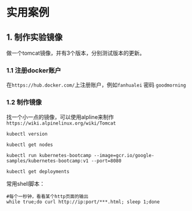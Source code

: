 # 实用案例



## 1. 制作实验镜像

做一个tomcat镜像，并有3个版本，分别测试版本的更新。



### 1.1 注册docker账户

在`https://hub.docker.com/`上注册账户，例如`fanhualei`      密码 `goodmorning`



### 1.2 制作镜像

找一个小一点的镜像，可以使用alpline来制作`https://wiki.alpinelinux.org/wiki/Tomcat`







```shell
kubectl version

kubectl get nodes

kubectl run kubernetes-bootcamp --image=gcr.io/google-samples/kubernetes-bootcamp:v1 --port=8080

kubectl get deployments
```











常用shell脚本：

```shell
#每个一秒钟，看看某个http页面的输出
while true;do curl http://ip:port/***.html; sleep 1;done 

```

